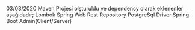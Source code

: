 03/03/2020
Maven Projesi olşturuldu ve dependency olarak eklenenler aşağıdadır;
Lombok
Spring Web
Rest Repository
PostgreSql Driver
Spring Boot Admin(Client/Server)

